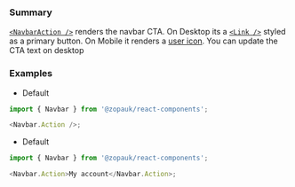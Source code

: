 ### Summary

[`<NavbarAction />`](#/Components/Organisms/Navbar/NavbarSignIn) renders the navbar CTA. On Desktop its a [`<Link />`](#/Components/Atoms/Link) styled as a primary button. On Mobile it renders a [user icon](https://fontawesome.com/icons/user?style=solid). You can update the CTA text on desktop

### Examples

- Default

```ts { "props": { "style": { "backgroundColor": "#00B9A7" } } }
import { Navbar } from '@zopauk/react-components';

<Navbar.Action />;
```

- Default

```ts { "props": { "style": { "backgroundColor": "#00B9A7" } } }
import { Navbar } from '@zopauk/react-components';

<Navbar.Action>My account</Navbar.Action>;
```
